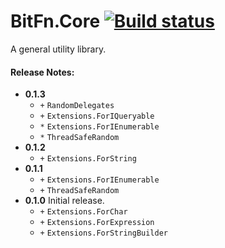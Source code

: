 ﻿BitFn.Core [![Build status](https://ci.appveyor.com/api/projects/status/oy6i3wdm7mjht6i7/branch/master?svg=true)](https://ci.appveyor.com/project/dlras2/core/branch/master)
======
A general utility library.

#### Release Notes:
- **0.1.3**
  - `+` `RandomDelegates`
  - `+` `Extensions.ForIQueryable`
  - `*` `Extensions.ForIEnumerable`
  - `*` `ThreadSafeRandom`
- **0.1.2**
  - `+` `Extensions.ForString`
- **0.1.1**
  - `+` `Extensions.ForIEnumerable`
  - `+` `ThreadSafeRandom`
- **0.1.0** Initial release.
  - `+` `Extensions.ForChar`
  - `+` `Extensions.ForExpression`
  - `+` `Extensions.ForStringBuilder`
